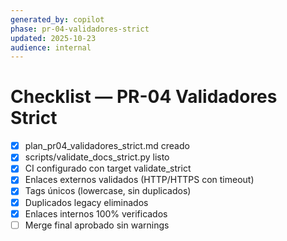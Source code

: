 ```yaml
---
generated_by: copilot
phase: pr-04-validadores-strict
updated: 2025-10-23
audience: internal
---
```


# Checklist — PR-04 Validadores Strict

- [x] plan_pr04_validadores_strict.md creado
- [x] scripts/validate_docs_strict.py listo
- [x] CI configurado con target validate_strict
- [x] Enlaces externos validados (HTTP/HTTPS con timeout)
- [x] Tags únicos (lowercase, sin duplicados)
- [x] Duplicados legacy eliminados
- [x] Enlaces internos 100% verificados
- [ ] Merge final aprobado sin warnings
